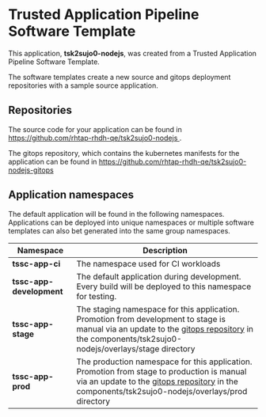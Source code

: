 # Trusted Application Pipeline Software Template

This application, **tsk2sujo0-nodejs**, was created from a Trusted Application Pipeline Software Template.

The software templates create a new source and gitops deployment repositories with a sample source application. 

## Repositories

The source code for your application can be found in [https://github.com/rhtap-rhdh-qe/tsk2sujo0-nodejs ](https://github.com/rhtap-rhdh-qe/tsk2sujo0-nodejs ).
 
The gitops repository, which contains the kubernetes manifests for the application can be found in 
[https://github.com/rhtap-rhdh-qe/tsk2sujo0-nodejs-gitops ](https://github.com/rhtap-rhdh-qe/tsk2sujo0-nodejs-gitops ) 

## Application namespaces 

The default application will be found in the following namespaces. Applications can be deployed into unique namespaces or multiple software templates can also bet generated into the same group namespaces.  

|  Namespace   |  Description   |  
| -------- | -------- |
| **tssc-app-ci** | The namespace used for CI workloads |
| **tssc-app-development** | The default application during development. Every build will be deployed to this namespace for testing. |
| **tssc-app-stage** | The staging namespace for this application. Promotion from development to stage is manual via an update to the [gitops repository](https://github.com/rhtap-rhdh-qe/tsk2sujo0-nodejs-gitops ) in the components/tsk2sujo0-nodejs/overlays/stage directory |
| **tssc-app-prod** | The production namespace for this application. Promotion from stage to production is manual via an update to the [gitops repository](https://github.com/rhtap-rhdh-qe/tsk2sujo0-nodejs-gitops ) in the components/tsk2sujo0-nodejs/overlays/prod directory |